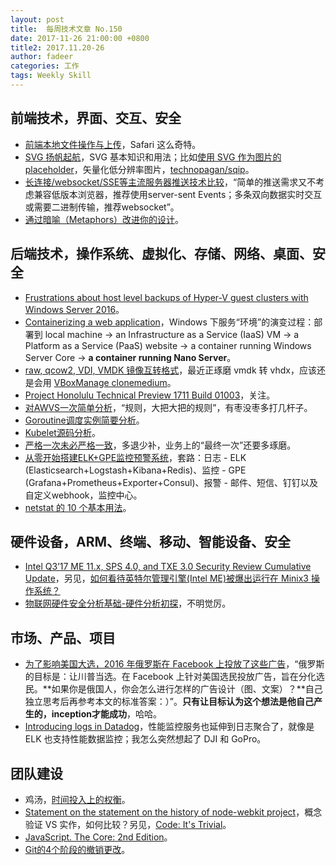 ```yaml
---
layout: post
title:  每周技术文章 No.150
date: 2017-11-26 21:00:00 +0800
title2: 2017.11.20-26
author: fadeer
categories: 工作
tags: Weekly Skill
---
```


前端技术，界面、交互、安全
----
* [前端本地文件操作与上传](https://fed.renren.com/2017/11/25/local-file-manage-upload/)，Safari 这么奇特。
* [SVG 扬帆起航](https://github.com/hangyangws/article/blob/master/src/svg.md)，SVG 基本知识和用法；比如[使用 SVG 作为图片的 placeholder](https://wanqu.co/a/5949/2017-11-25-how-to-use-svg-as-a-placeholder-and-other-image-loading-techniques.html)，矢量化低分辨率图片，[technopagan/sqip](https://github.com/technopagan/sqip)。
* [长连接/websocket/SSE等主流服务器推送技术比较](https://zhuanlan.zhihu.com/p/31297574)，“简单的推送需求又不考虑兼容低版本浏览器，推荐使用server-sent Events；多条双向数据实时交互或需要二进制传输，推荐websocket”。
* [通过暗喻（Metaphors）改进你的设计](http://www.woshipm.com/ucd/851508.html)。

后端技术，操作系统、虚拟化、存储、网络、桌面、安全
----
* [Frustrations about host level backups of Hyper-V guest clusters with Windows Server 2016](https://blog.workinghardinit.work/2017/11/20/frustrations-about-host-level-backups-of-hyper-v-guest-clusters-with-windows-server-2016/)。
* [Containerizing a web application](http://www.powershellmagazine.com/2017/11/20/containerizing-a-web-application/)，Windows 下服务“环境”的演变过程：部署到 local machine -> an Infrastructure as a Service (IaaS) VM -> a Platform as a Service (PaaS) website -> a container running Windows Server Core -> **a container running Nano Server**。
* [raw, qcow2, VDI, VMDK 镜像互转格式](http://docs.ocselected.org/openstack-manuals/kilo/image-guide/content/ch_converting.html)，最近正琢磨 vmdk 转 vhdx，应该还是会用 [VBoxManage clonemedium](https://www.virtualbox.org/manual/ch08.html#vboxmanage-export)。
* [Project Honolulu Technical Preview 1711 Build 01003](http://goxia.maytide.net/read.php/1862.htm)，关注。
* [对AWVS一次简单分析](https://paper.seebug.org/461/)，“规则，大把大把的规则”，有枣没枣多打几杆子。
* [Goroutine调度实例简要分析](http://tonybai.com/2017/11/23/the-simple-analysis-of-goroutine-schedule-examples/)。
* [Kubelet源码分析](https://addops.cn/post/kubelet.html)。
* [严格一次未必严格一致](http://www.infoq.com/cn/articles/exactly-once)，多退少补，业务上的“最终一次”还要多琢磨。
* [从零开始搭建ELK+GPE监控预警系统](http://blog.51cto.com/itstyle/1983296)，套路：日志 - ELK (Elasticsearch+Logstash+Kibana+Redis)、监控 - GPE (Grafana+Prometheus+Exporter+Consul)、报警 - 邮件、短信、钉钉以及自定义webhook，监控中心。
* [netstat 的 10 个基本用法](http://blog.jobbole.com/113094/)。

硬件设备，ARM、终端、移动、智能设备、安全
----
* [Intel Q3’17 ME 11.x, SPS 4.0, and TXE 3.0 Security Review Cumulative Update](https://security-center.intel.com/advisory.aspx?intelid=INTEL-SA-00086&languageid=en-fr)，另见，[如何看待英特尔管理引擎(Intel ME)被爆出运行在 Minix3 操作系统？](https://www.zhihu.com/question/67749141)
* [物联网硬件安全分析基础-硬件分析初探](https://paper.seebug.org/460/)，不明觉厉。

市场、产品、项目
----
<!--preview-end-->
* [为了影响美国大选，2016 年俄罗斯在 Facebook 上投放了这些广告](https://wanqu.co/a/5942/2017-11-23-these-are-the-ads-russia-bought-on-facebook-in-2016.html)，“俄罗斯的目标是：让川普当选。在 Facebook 上针对美国选民投放广告，旨在分化选民。**如果你是俄国人，你会怎么进行怎样的广告设计（图、文案）？**自己独立思考后再参考本文的标准答案：）”。**只有让目标认为这个想法是他自己产生的，inception才能成功**，哈哈。
* [Introducing logs in Datadog](https://www.datadoghq.com/blog/announcing-logs/)，性能监控服务也延伸到日志聚合了，就像是 ELK 也支持性能数据监控；我怎么突然想起了 DJI 和 GoPro。

团队建设
----
* 鸡汤，[时间投入上的权衡](http://www.raychase.net/4079)。
* [Statement on the statement on the history of node-webkit project](http://cheng.guru/blog/2017/11/20/statement-on-the-statement-on-the-history-of-node-webkit.html)，概念验证 VS 实作，如何比较？另见，[Code: It's Trivial](https://blog.codinghorror.com/code-its-trivial)。
* [JavaScript. The Core: 2nd Edition](http://dmitrysoshnikov.com/ecmascript/javascript-the-core-2nd-edition/)。
* [Git的4个阶段的撤销更改](https://segmentfault.com/a/1190000011969554)。




